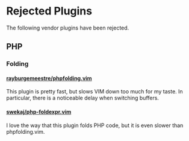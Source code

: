 # Rejected Plugins

The following vendor plugins have been rejected.

## PHP

### Folding

#### [rayburgemeestre/phpfolding.vim](https://github.com/rayburgemeestre/phpfolding.vim)

This plugin is pretty fast, but slows VIM down too much for my taste. In particular, there is a noticeable delay when switching buffers.

#### [swekaj/php-foldexpr.vim](https://github.com/swekaj/php-foldexpr.vim)

I love the way that this plugin folds PHP code, but it is even slower than phpfolding.vim.
